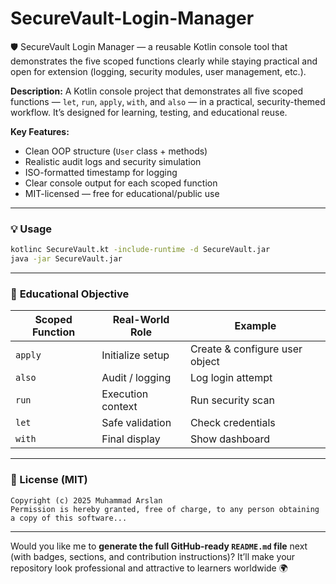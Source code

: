 # SecureVault-Login-Manager
🛡️ SecureVault Login Manager — a reusable Kotlin console tool that demonstrates the five scoped functions clearly while staying practical and open for extension (logging, security modules, user management, etc.).

**Description:**
A Kotlin console project that demonstrates all five scoped functions — `let`, `run`, `apply`, `with`, and `also` — in a practical, security-themed workflow.
It’s designed for learning, testing, and educational reuse.

**Key Features:**

* Clean OOP structure (`User` class + methods)
* Realistic audit logs and security simulation
* ISO-formatted timestamp for logging
* Clear console output for each scoped function
* MIT-licensed — free for educational/public use

---

### 💡 **Usage**

```bash
kotlinc SecureVault.kt -include-runtime -d SecureVault.jar
java -jar SecureVault.jar
```

---

### 🧠 **Educational Objective**

| Scoped Function | Real-World Role   | Example                        |
| --------------- | ----------------- | ------------------------------ |
| `apply`         | Initialize setup  | Create & configure user object |
| `also`          | Audit / logging   | Log login attempt              |
| `run`           | Execution context | Run security scan              |
| `let`           | Safe validation   | Check credentials              |
| `with`          | Final display     | Show dashboard                 |

---

### 📜 License (MIT)

```text
Copyright (c) 2025 Muhammad Arslan
Permission is hereby granted, free of charge, to any person obtaining a copy of this software...
```

---

Would you like me to **generate the full GitHub-ready `README.md` file** next (with badges, sections, and contribution instructions)?
It’ll make your repository look professional and attractive to learners worldwide 🌍
